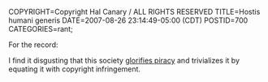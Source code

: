 COPYRIGHT=Copyright Hal Canary / ALL RIGHTS RESERVED
TITLE=Hostis humani generis
DATE=2007-08-26 23:14:49-05:00 (CDT)
POSTID=700
CATEGORIES=rant;

For the record:

I find it disgusting that this society [glorifies piracy](/isbn/?0152053530/Pirates+Dont+Change+Diapers) and trivializes it by equating it with copyright infringement.
